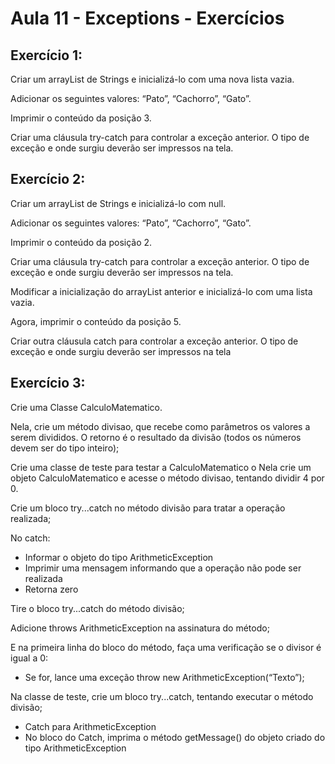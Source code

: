 # Aula 11 - Exceptions - Exercícios

## Exercício 1:

Criar um arrayList de Strings e inicializá-lo com uma nova lista vazia.

Adicionar os seguintes valores: “Pato”, “Cachorro”, “Gato”.

Imprimir o conteúdo da posição 3.

Criar uma cláusula try-catch para controlar a exceção anterior. O tipo de
exceção e onde surgiu deverão ser impressos na tela.

## Exercício 2:

Criar um arrayList de Strings e inicializá-lo com null.

Adicionar os seguintes valores: “Pato”, “Cachorro”, “Gato”.

Imprimir o conteúdo da posição 2.

Criar uma cláusula try-catch para controlar a exceção anterior. O tipo de
exceção e onde surgiu deverão ser impressos na tela.

Modificar a inicialização do arrayList anterior e inicializá-lo com uma lista vazia.

Agora, imprimir o conteúdo da posição 5.

Criar outra cláusula catch para controlar a exceção anterior. O tipo de exceção e 
onde surgiu deverão ser impressos na tela

## Exercício 3:

Crie uma Classe CalculoMatematico.

Nela, crie um método divisao, que recebe como parâmetros os
valores a serem divididos. O retorno é o resultado da divisão (todos
os números devem ser do tipo inteiro);

Crie uma classe de teste para testar a CalculoMatematico
o Nela crie um objeto CalculoMatematico e acesse o método
divisao, tentando dividir 4 por 0.

Crie um bloco try...catch no método divisão para tratar a operação realizada;

No catch:
- Informar o objeto do tipo ArithmeticException
- Imprimir uma mensagem informando que a operação não pode ser realizada
- Retorna zero

Tire o bloco try...catch do método divisão;

Adicione throws ArithmeticException na assinatura do método;

E na primeira linha do bloco do método, faça uma verificação se o divisor é
igual a 0:

- Se for, lance uma exceção throw new ArithmeticException(“Texto”);

Na classe de teste, crie um bloco try...catch, tentando executar o método
divisão;

- Catch para ArithmeticException
- No bloco do Catch, imprima o método getMessage() do objeto
  criado do tipo ArithmeticException